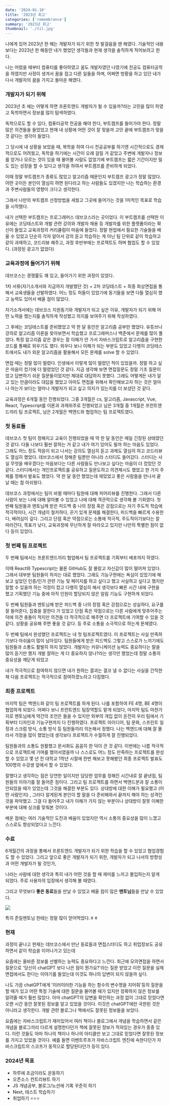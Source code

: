 ```yaml
---
date: '2024-01-10'
title: '2023년 회고'
categories: ['remembrance']
summary: '2023년 회고'
thumbnail: './til.jpg'
---
```

나에게 있어 2023년 한 해는 개발자가 되기 위한 첫 발걸음을 땐 해였다. 
기술적인 내용보다는 2023년 한 해동안 내가 했었던 생각들과 현재 생각을 솔직하게 적어보려고 한다. 

나는 어렸을 때부터 컴퓨터를 좋아하였고 꿈도 개발자였던 나였기에 전공도 컴퓨터공학을 하였지만 
사정이 생겨서 꿈을 접고 다른 일들을 하며, 어쩌면 방황을 하고 있던 내가 다시 개발자의 꿈을 가지고 돌아온 해였다.

### 개발자가 되기 위해 
2023년 초 에는 어떻게 하면 프론트엔드 개발자가 될 수 있을까?라는 고민을 많이 하였고 독학하면서 정보를 많이 탐색하였다. 

독학으로도 할 수 있다, 컴퓨터공학 전공을 해야 한다, 부트캠프를 들어가야 한다. 정말 많은 의견들을 들었었고 
현재 내 상황에 어떤 것이 잘 맞을까 고민 끝에 부트캠프가 맞을 것 같다는 생각이 들었다. 

그 당시에 내 상황을 보았을 때, 복학을 하여 다시 전공공부를 하기엔 시간적으로도 경제적으로도 어려웠고, 독학을 하기에는 시간이 오래 걸릴 거 같았고 주변에 개발자나 
정보를 얻거나 모르는 것이 있을 때 물어볼 사람도 없었기에 부트캠프는 짧은 기간이지만 밀도 있는 성장을 할 수 있다고 생각을 하여서 부트캠프를 준비하게 되었다. 

이때 정말 부트캠프가 종류도 많았고 알고리즘 때문인지 부트캠프 광고가 정말 많았다. 어떤 곳이든 본인이 열심히 하면 된다라고 하는 사람들도 있겠지만 
나는 학습하는 환경과 주변사람들의 영향이 크다고 생각한다. 

그래서 나만의 부트캠프 선정방법을 세웠고 그곳에 들어가는 것을 1차적인 목표로 학습을 시작했다. 

내가 선택한 부트캠프는 프로그래머스 데브코스라는 곳이었다. 이 부트캠프를 선택한 이유에는 코딩테스트와 개발 관련 강의와 개발자 채용 등 개발자를 위한 플랫폼이라는 확신이 들었고 교육과정의 커리큘럼이 마음에 들었다. 정말 현업에서 필요한 기술들을 배울 수 있었고 단순히 각자 알아서 강의 듣고 학습하는 게 아닌 팀 단위로 같이 학습하고 같이 과제하고, 코드리뷰 해주고, 과정 후반부에는 프로젝트도 하며 협업도 할 수 있었다. (과장된 광고가 없었다)

### 교육과정에 들어가기 위해 

데브코스는 경쟁률도 꽤 있고, 들어가기 위한 과정이 있었다. 

1차 서류(자기소개서와 지금까지 개발했던 것) + 2차 코딩테스트 + 최종 화상면접을 통해서 교육생들을 선발하였다. 어느 정도 허들이 있었기에 동기들을 보면 다들 열심히 했고 능력도 있어서 배울 점이 많았다. 

자기소개서에는 데브코스 지원동기와 개발자가 되고 싶은 이유, 개발자가 되기 위해 어떤 노력을 했는지를 솔직하게 작성했고 의지를 보여주기 위해 작성하였다. 

그 후에는 코딩테스트를 준비했었고 약 한 달 동안은 알고리즘 공부만 했었다. 유튜브나 강의로 알고리즘 이론을 찾아보면서 학습했고 프로그래머스나 백준에서 문제를 많이 풀었다. 특정 알고리즘 같은 경우는 잘 이해가 안 가서 자바스크립트로 알고리즘을 구현한 코드를 통째로 외우기도 했다. 외우다 보니 이해가 되는 부분도 있었고 다행히 코딩테스트에서도 내가 외운 알고리즘을 활용해서 모든 문제를 solve 할 수 있었다. 

면접 때는 정말 많이 떨렸다. 인생에서 이렇게 많이 떨렸던 적이 있었을까. 정말 하고 싶은 마음이 컸기에 더 떨렸었던 것 같다. 지금 생각해 보면 면접질문도 정말 기초 질문이었고 답변하기 쉬운 질문들이었지만 제대로 대답하지 못했다. 그래도 어떻게든 내가 알고 있는 만큼이라도 대답을 했었고 아마도 면접을 위해서 확인해보고자 하는 것은 얼마나 아는가 보다는 얼마나 개발자가 되고 싶고 의지가 있는지를 더 보셨던 것 같다. 

교육과정은 6개월 동안 진행되었다. 그중 3개월은 cs, 알고리즘, Javascript, Vue, React, Typescript를 이론과 과제위주로 진행되었고 남은 3개월 중 1개월은 프런트엔드끼리 팀 프로젝트, 남은 2개월은 백엔드와 협업하는 팀 프로젝트였다.

### 첫 동료들 
데브코스 첫 팀이 정해지고 교육이 진행되었을 때 약 한 달 동안은 매일 긴장된 상태였던 것 같다. 다들 나보다 훨씬 잘하는 거 같고 내가 여기 있어도 될까 하는 마음도 있었다. 그래도 어느 정도 적응이 되고 나서는 강의도 열심히 듣고 과제도 열심히 하고 코드리뷰도 열심히 했었다. 
데브코스에서 정해준 팀뿐만 아니라 스터디도 들어갔다. 스터디는 사실 무엇을 배우겠다는 마음보다는 다른 사람들도 만나보고 싶다는 마음이 더 컸었던 것 같다. 스터디에서는 개인프로젝트를 공유하고 질문도하고 의견제시도 했었고 한 가지 주제를 정해서 발표도 했었다. 약 한 달 동안 했었는데 재밌었고 좋은 사람들을 만나서 끝날 때는 참 아쉬웠다. 

데브코스 과정에서는 팀이 바뀔 때마다 팀원에 대해 피어리뷰를 진행한다. 그래서 다른 사람이 보는 나에 대해 알아볼 수 있었고 나에 대해 객관적으로 생각해 볼 기회였다. 
첫 번째 팀원들과 멘토님께 받은 피드백 중 나의 장점 혹은 강점으로는 자기 주도적 학습에 적극적이다, 시간 개념이 철저하다, 끈기 있게 문제를 해결한다, 피드백을 빠르게 수용한다, 배려심이 깊다. 그리고 단점 혹은 약점으로는 소통에 적극적, 주도적이기보다는 잘 따라간다, 목표가 낮다, 교육과정에 무난하게 잘 따라오고 있지만 나만의 특별한 점이 없다 등이 있었다.

### 첫 번째 팀 프로젝트 
두 번째 팀에서는 프론트엔드끼리 협업해서 팀 프로젝트를 기획부터 배포까지 하였다. 

이때 React와 Typescript는 물론 GitHub도 잘 몰랐고 자신감이 많이 떨어져 있었다. 그래서 대부분 팀원들이 하자는 대로 했었다. 그래도 기능구현에는 욕심이 있었기에 해보고 싶었던 인증/인가 관련 기능 및 페이지를 하고 싶다고 했고 사실하고 싶다고 했지만 잘할 수 있을까 하는 걱정이 컸고 다행히 열심히 해서 생각보다 빠른 시간 내에 구현을 했고 기획했던 기능 중에 아직 인원이 할당되지 않은 알림 기능도 구현하게 되었다. 

두 번째 팀원들과 멘토님께 받은 피드백 중 나의 장점 혹은 강점으로는 성실하다, 요구를 잘 들어준다, 집중을 잘한다 가 있었고 단점 혹은 약점으로는 다른 사람에게 맞추어주는 덕에 의견 충돌이 적지만 의견을 더 적극적으로 해주면 더 프로젝트에 기여할 수 있을 것 같다. 상황을 공유해 주면 좋을 것 같다. 등 주로 소통을 소극적으로 하는게 문제였다. 

두 번째 팀에서 완성했던 프로젝트는 내 첫 팀프로젝트였다. 이 프로젝트는 사실 만족하기보다 아쉬움이 많이 남아있다. 팀원들에게 받은 피드백도 그렇고 스스로가 느끼기에도 팀원들과 소통도 활발히 하지 않았다. 개발자는 커뮤니케이션 능력도 중요하다는 말을 많이 듣기만 했지 개발 잘하는 게 더 중요하지 않나?라는 생각만 했었는데 정말 소통의 중요성을 깨닫게 되었고 

내가 적극적으로 참여하지 않으면 내가 원하는 결과는 결코 낼 수 없다는 사실을 간직한 채 다음 프로젝트는 적극적으로 참여하겠노라고 다짐했다.

### 최종 프로젝트
마지막 팀은 백엔드와 같이 팀 프로젝트를 하게 된다. 나를 포함하여 FE 4명, BE 4명이 협업하게 되었다. 어쩌다 보니 프런트엔드 팀장역할도 맡게 되었다, 마지막 팀도 마찬가지로 멘토님에게 약간의 조언은 들을 수 있지만 외부의 개입 없이 온전히 우리 팀에서 기획부터 디자인과 기능구현까지 다 진행하였다. 프로젝트 아이디어, 팀 문화, 스프린트 일정과 스크럼 방식, 소통 방식 등 팀원들끼리 의논해서 정했다. 나는 백엔드에 대해 잘 몰라서 걱정을 많이 했었는데 생각보다 프로젝트가 수월하게 잘 진행되었다. 

팀원들과의 소통도 원활했고 문서화도 꼼꼼히 한 덕이 큰 것 같다. 이번에는 나름 적극적으로 프로젝트에 기여를 했어서였을까 나 스스로도 어느 정도 만족하는 프로젝트를 완성할 수 있었고 몇 년 전 대학교 1학년 시절에 한번 해보고 못해봤던 최종 프로젝트 발표도 100명의 수강생 앞에서 할 수 있었다. 

잘했다고 생각하는 점은 당연한 일이지만 담당한 업무를 정해진 시간내로 잘 끝낸점, 팀원들의 이야기를 잘 들어준 점이다.
그리고 팀 프로젝트를 하면서 백엔드분과 잘 소통이 안되었을 때가 있었는데 그것을 해결한 부분도 있다. 
상대방에 대한 이해가 필요했고 (어떤 사람인지) , 그러다 알게된게 본인이 할 말을 다 준비해와서 끝까지 해야 하는 성격인 것을 파악했고. 
그걸 다 들어주고 내가 이해가 가지 않는 부분이나 상대방이 잘못 이해한 부분에 대해 싱크를 맞춰본 것이다.

배운 점에는 여러 기술적인 도전과 배움이 있었지만 역시 소통의 중요성을 많이 느꼈고 스스로도 향상되었다고 느낀다.



### 수료

6개월간의 과정을 통해서 프론트엔드 개발자가 되기 위한 학습을 할 수 있었고 협업경험도 할 수 있었다. 그리고 앞으로 좋은 개발자가 되기 위한, 개발자가 되고 나서의 방향성과 어떤 개발자가 될 것인가,

나라는 사람에 대한 생각과 특히 내가 어떤 것을 할 때 재미를 느끼고 몰입하는지 알게 되었다. 주로 사용자의 입장에서 생각해 볼 때였다.

그리고 무엇보다 **좋은 동료**들을 만날 수 있었고 배울 점이 많은 **멘토님**들을 만날 수 있었다.

![](../static/paper-flower.jpeg)

특히 준일멘토님 한테는 정말 많이 얻어먹었다.ㅎㅎ

### 현재
과정이 끝나고 현재는 데브코스에서 만난 동료들과 면접스터디도 하고 취업정보도 공유하면서 같이 학습을 이어나가고 있는데 

요즘에는 올바른 정보를 선별하는 능력도 중요하다고 느낀다. 
최근에 모의면접을 하면서 질문으로 '당신이 chatGPT 보다 나은 점이 뭔가요?'라는 질문 받았고 이런 질문을 실제 면접에서도 한다는 이야기를 들었는데 이것도 하나의 답변이 되지 않을까 싶다. 

나도 가끔 chatGPT에게 '이러이러한 기능을 하는 함수의 변수명을 지어줘'등의 질문을 할 때가 있고 어떤 특정 기술에 대한 질문을 물어볼 때가 있지만
정확하지 않은 정보를 알려줄 때가 훨씬 많았다. 아마 chatGPT의 답변을 확인하는 과정 없이 그대로 믿었다면 오랜 시간 동안 잘못된 정보를 알고 있었을 것이다. 
이것은 chatGPT에만 국한된 것은 아니라고 생각한다. 개발 관련 블로그나 책에서도 잘못된 정보들을 보았다. 

요즘에는 자바스크립트가 재미있어서 여러 책이나 블로그에서 개념을 학습하면서 같은 개념을 블로그끼리 다르게 설명한다던가 
책에 잘못된 정보가 적혀있는 경우가 종종 있다. 이런 것들도 아마 하나의 책이나 하나의 아티클만 보고 그대로 믿었다면 잘못된 정보를 가지고 있었을 것이다. 
예를 들면 이벤트루프가 자바스크립트 엔진에 속한다던가 자바스크립트의 스코프가 동적으로 할당된다던가 등이 있다.

### 2024년 목표
- 하루에 조금이라도 운동하기
- 오픈소스 컨트리뷰트 하기
- JS 개념공부, 블로그/노션에 기록 꾸준히 하기
- Next, 테스트 학습하기
- 취업하기 ⭐️⭐️⭐️